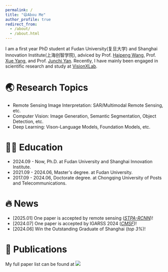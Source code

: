 ```yaml
---
permalink: /
title: "😄Abou Me"
author_profile: true
redirect_from: 
  - /about/
  - /about.html
---
```


I am a first year PhD student at Fudan University(复旦大学) and Shanghai Innovation Institute(上海创智学院), adviced by Prof. [Haipeng Wang](http://www.it.fudan.edu.cn/Data/View/1051), Prof. [Xue Yang](https://yangxue.site/), and Prof. [Junchi Yan](https://thinklab.sjtu.edu.cn/). Recently, I have mainly been engaged in scientific research and study at [VisionXLab](https://github.com/VisionXLab).

🌏 Research Topics
======
* Remote Sensing Image Interpretation: SAR/Multimodal Remote Sensing, etc.
* Computer Vision: Image Generation, Semantic Segmentation, Object Detection, etc.
* Deep Learning: Vison-Language Models, Foundation Models, etc.


👨‍🎓 Education
======
* 2024.09 - Now, Ph.D. at Fudan University and Shanghai Innovation Institute.
* 2021.09 - 2024.06, Master's degree. at Fudan University.
* 2017.09 - 2024.06, Doctorate degree. at Chongqing University of Posts and Telecommunications.

🔥 News
======
* [2025.01] One paper is accepted by remote sensing ([*STPA-RCNN*](https://www.mdpi.com/2072-4292/17/1/112))!
* [2024.07] One paper is accepted by IGARSS 2024 ([*CMSF*](https://ieeexplore.ieee.org/stamp/stamp.jsp?tp=&arnumber=10641325))!
* [2024.06] Win the Outstanding Graduate of Shanghai (*top 3%*)!

📝 Publications
======
My full paper list can be found at <a href="https://scholar.google.com/citations?user=GA0gV5cAAAAJ&hl=zh-CN">
  <img src="https://img.shields.io/endpoint?url=https://api.scholar-badges.vercel.app/citations?userId=YOURUSERID&style=flat&logo=google-scholar&logoColor=white&label=Citations&labelColor=4285F4&color=4285F4">
</a>
